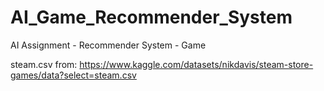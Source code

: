 # AI_Game_Recommender_System
AI Assignment - Recommender System - Game

steam.csv from: 
https://www.kaggle.com/datasets/nikdavis/steam-store-games/data?select=steam.csv

